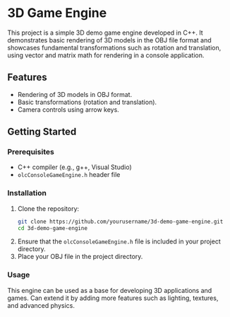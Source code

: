 # 3D Game Engine

This project is a simple 3D demo game engine developed in C++. It demonstrates basic rendering of 3D models in the OBJ file format and showcases fundamental transformations such as rotation and translation, using vector and matrix math for rendering in a console application.

## Features

- Rendering of 3D models in OBJ format.
- Basic transformations (rotation and translation).
- Camera controls using arrow keys.

## Getting Started

### Prerequisites

- C++ compiler (e.g., g++, Visual Studio)
- `olcConsoleGameEngine.h` header file

### Installation

1. Clone the repository:
   ```bash
   git clone https://github.com/yourusername/3d-demo-game-engine.git
   cd 3d-demo-game-engine

2. Ensure that the `olcConsoleGameEngine.h` file is included in your project directory.
3. Place your OBJ file in the project directory.

### Usage
This engine can be used as a base for developing 3D applications and games. Can extend it by adding more features such as lighting, textures, and advanced physics.
